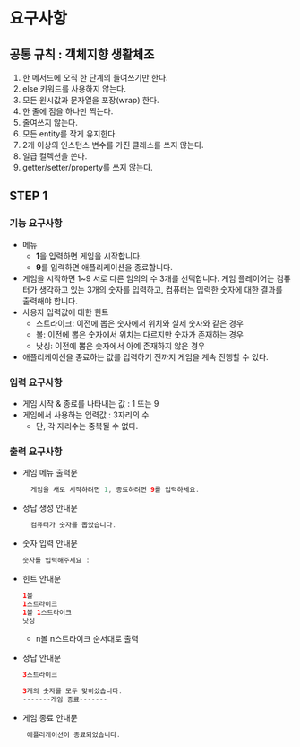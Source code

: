 # 요구사항

## 공통 규칙 : 객체지향 생활체조

1. 한 메서드에 오직 한 단계의 들여쓰기만 한다.
2. else 키워드를 사용하지 않는다.
3. 모든 원시값과 문자열을 포장(wrap) 한다.
4. 한 줄에 점을 하나만 찍는다.
5. 줄여쓰지 않는다.
6. 모든 entity를 작게 유지한다.
7. 2개 이상의 인스턴스 변수를 가진 클래스를 쓰지 않는다.
8. 일급 컬렉션을 쓴다.
9. getter/setter/property를 쓰지 않는다.

## STEP 1

### 기능 요구사항

- 메뉴
    - **1**을 입력하면 게임을 시작합니다.
    - **9**를 입력하면 애플리케이션을 종료합니다.
- 게임을 시작하면 1~9 서로 다른 임의의 수 3개를 선택합니다. 게임 플레이어는 컴퓨터가 생각하고 있는 3개의 숫자를 입력하고, 컴퓨터는 입력한 숫자에 대한 결과를 출력해야 합니다.
- 사용자 입력값에 대한 힌트
    - 스트라이크: 이전에 뽑은 숫자에서 위치와 실제 숫자와 같은 경우
    - 볼: 이전에 뽑은 숫자에서 위치는 다르지만 숫자가 존재하는 경우
    - 낫싱: 이전에 뽑은 숫자에서 아예 존재하지 않은 경우
- 애플리케이션을 종료하는 값를 입력하기 전까지 게임을 계속 진행할 수 있다.

### 입력 요구사항

- 게임 시작 & 종료를 나타내는 값 : 1 또는 9
- 게임에서 사용하는 입력값 : 3자리의 수
  - 단, 각 자리수는 중복될 수 없다.

### 출력 요구사항

- 게임 메뉴 출력문
  ```java
    게임을 새로 시작하려면 1, 종료하려면 9를 입력하세요.
  ```

- 정답 생성 안내문
  ```java
    컴퓨터가 숫자를 뽑았습니다.
  ```
  
- 숫자 입력 안내문
  ```java
  숫자를 입력해주세요 : 
  ```
  
- 힌트 안내문
  ```java
  1볼
  1스트라이크
  1볼 1스트라이크
  낫싱
  ```
  - n볼 n스트라이크 순서대로 출력

- 정답 안내문
  ```java
  3스트라이크

  3개의 숫자를 모두 맞히셨습니다.
  -------게임 종료-------
  ```
  
- 게임 종료 안내문
  ```java
   애플리케이션이 종료되었습니다.
  ```